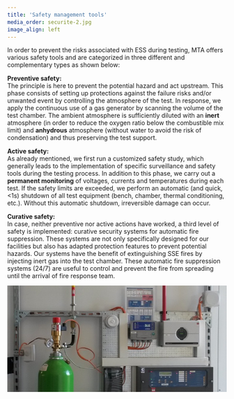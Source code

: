 ```yaml
---
title: 'Safety management tools'
media_order: securite-2.jpg
image_align: left
---
```


In order to prevent the risks associated with ESS during testing, MTA offers various safety tools and are categorized in three different and complementary types as shown below:

**Preventive safety:**  
The principle is here to prevent the potential hazard and act upstream. This phase consists of setting up protections against the failure risks and/or unwanted event by controlling the atmosphere of the test. In response, we apply the continuous use of a gas generator by scanning the volume of the test chamber. The ambient atmosphere is sufficiently diluted with an **inert** atmosphere (in order to reduce the oxygen ratio below the combustible mix limit) and **anhydrous** atmosphere (without water to avoid the risk of condensation) and thus preserving the test support.


**Active safety:**  
As already mentioned, we first run a customized safety study, which generally leads to the implementation of specific surveillance and safety tools during the testing process. In addition to this phase, we carry out a **permanent monitoring** of voltages, currents and temperatures during each test. If the safety limits are exceeded, we perform an automatic (and quick, <1s) shutdown of all test equipment (bench, chamber, thermal conditioning, etc.). Without this automatic shutdown, irreversible damage can occur.

**Curative safety:**  
In case, neither preventive nor active actions have worked, a third level of safety is implemented: curative security systems for automatic fire suppression. These systems are not only specifically designed for our facilities but also has adapted protection features to prevent potential hazards. Our systems have the benefit of extinguishing SSE fires by injecting inert gas into the test chamber. These automatic fire suppression systems (24/7) are useful to control and prevent the fire from spreading until the arrival of fire response team.

![](securite-2.jpg?classes=caption "Figure 2: curative security sustem for automatic fire suppression for batteries.")

